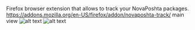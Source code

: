 Firefox browser extension that allows to track your NovaPoshta packages.
https://addons.mozilla.org/en-US/firefox/addon/novaposhta-track/
main view
![alt text](https://imageup.ru/img282/3632559/ss1.png)
![alt text](https://imageup.ru/img202/3632564/ss2.png)